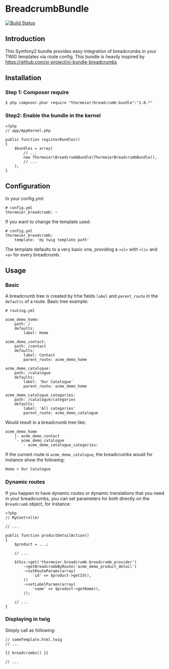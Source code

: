 BreadcrumbBundle
================

[![Build Status](https://travis-ci.org/thormeier/breadcrumb-bundle.png?branch=master)](https://travis-ci.org/thormeier/MobileDetectLightBundle)

## Introduction

This Symfony2 bundle provides easy integration of breadcrumbs in your TWIG templates via route config.
This bundle is heavily inspired by https://github.com/xi-project/xi-bundle-breadcrumbs

## Installation

### Step 1: Composer require

    $ php composer.phar require "thormeier/breadcrumb-bundle":"1.0.*"

### Step2: Enable the bundle in the kernel

    <?php
    // app/AppKernel.php
    
    public function registerBundles()
    {
        $bundles = array(
            // ...
            new Thormeier\BreadcrumbBundle\ThormeierBreadcrumbBundle(),
            // ...
        );
    }

## Configuration

In your config.yml:

    # config.yml
    thormeier_breadcrumb: ~

If you want to change the template used:

    # config.yml
    thormeier_breadcrumb:
        template: 'my twig template path'

The template defaults to a very basic one, providing a `<ul>` with `<li>` and `<a>` for every breadcrumb.

## Usage

### Basic

A breadcrumb tree is created by trhe fields `label` and `parent_route` in the `defaults` of a route. Basic tree example:

    # routing.yml
    
    acme_demo_home:
        path: /
        defaults:
            label: Home
    
    acme_demo_contact:
        path: /contact
        defaults:
            label: Contact
            parent_route: acme_demo_home
    
    acme_demo_catalogue:
        path: /catalogue
        defaults:
            label: 'Our Catalogue'
            parent_route: acme_demo_home
    
    acme_demo_catalogue_categories:
        path: /catalogue/categories
        defaults:
            label: 'All categories'
            parent_route: acme_demo_catalogue

Would result in a breadcrumb tree like:

    acme_demo_home
        |- acme_demo_contact
        `- acme_demo_catalogue
           `- acme_demo_catalogue_categories:

If the current route is `acme_demo_catalogue`, the breadcrumbs would for instance show the following:

    Home > Our Catalogue
    
### Dynamic routes

If you happen to have dynamic routes or dynamic translations that you need in your breadcrumbs, you can set parameters for both directly on the `Breadcrumb` object, for instance:

    <?php
    // MyController
    
    // ...
    
    public function productDetailAction()
    {
        $product = ...;
    
        // ...
    
        $this->get('thormeier.breadcrumb.breadcrumb_provider')
            ->getBreadcrumbByRoute('acme_demo_product_detail')
            ->setRouteParams(array(
                'id' => $product->getId(),
            ))
            ->setLabelParams(array(
                'name' => $product->getName(),
            ));
            
        // ...
    }
    
### Displaying in twig

Simply call as following:

    // someTemplate.html.twig
    // ...
    
    {{ breadcrumbs() }}
    
    // ...